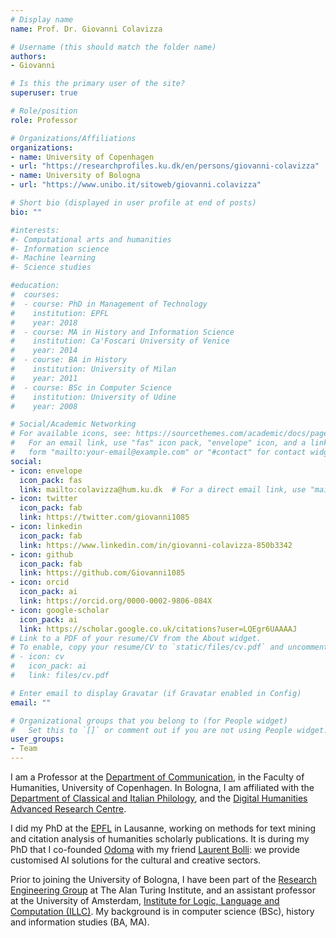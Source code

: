 ```yaml
---
# Display name
name: Prof. Dr. Giovanni Colavizza

# Username (this should match the folder name)
authors:
- Giovanni

# Is this the primary user of the site?
superuser: true

# Role/position
role: Professor

# Organizations/Affiliations
organizations:
- name: University of Copenhagen
- url: "https://researchprofiles.ku.dk/en/persons/giovanni-colavizza"
- name: University of Bologna
- url: "https://www.unibo.it/sitoweb/giovanni.colavizza"

# Short bio (displayed in user profile at end of posts)
bio: ""

#interests:
#- Computational arts and humanities
#- Information science
#- Machine learning
#- Science studies

#education:
#  courses:
#  - course: PhD in Management of Technology
#    institution: EPFL
#    year: 2018
#  - course: MA in History and Information Science
#    institution: Ca'Foscari University of Venice
#    year: 2014
#  - course: BA in History
#    institution: University of Milan
#    year: 2011
#  - course: BSc in Computer Science
#    institution: University of Udine
#    year: 2008

# Social/Academic Networking
# For available icons, see: https://sourcethemes.com/academic/docs/page-builder/#icons
#   For an email link, use "fas" icon pack, "envelope" icon, and a link in the
#   form "mailto:your-email@example.com" or "#contact" for contact widget.
social:
- icon: envelope
  icon_pack: fas
  link: mailto:colavizza@hum.ku.dk  # For a direct email link, use "mailto:g.colavizza@uva.nl".
- icon: twitter
  icon_pack: fab
  link: https://twitter.com/giovanni1085
- icon: linkedin
  icon_pack: fab
  link: https://www.linkedin.com/in/giovanni-colavizza-850b3342
- icon: github
  icon_pack: fab
  link: https://github.com/Giovanni1085
- icon: orcid
  icon_pack: ai
  link: https://orcid.org/0000-0002-9806-084X
- icon: google-scholar
  icon_pack: ai
  link: https://scholar.google.co.uk/citations?user=LQEgr6UAAAAJ
# Link to a PDF of your resume/CV from the About widget.
# To enable, copy your resume/CV to `static/files/cv.pdf` and uncomment the lines below.
# - icon: cv
#   icon_pack: ai
#   link: files/cv.pdf

# Enter email to display Gravatar (if Gravatar enabled in Config)
email: ""

# Organizational groups that you belong to (for People widget)
#   Set this to `[]` or comment out if you are not using People widget.
user_groups:
- Team
---
```


I am a Professor at the [Department of Communication](https://comm.ku.dk/), in the Faculty of Humanities, University of Copenhagen. In Bologna, I am affiliated with the [Department of Classical and Italian Philology](https://ficlit.unibo.it/it), and the [Digital Humanities Advanced Research Centre](https://centri.unibo.it/dharc/en).

I did my PhD at the [EPFL](https://www.epfl.ch/en) in Lausanne, working on methods for text mining and citation analysis of humanities scholarly publications. It is during my PhD that I co-founded [Odoma](https://www.odoma.ch) with my friend [Laurent Bolli](https://www.linkedin.com/in/laurentbolli/): we provide customised AI solutions for the cultural and creative sectors.

Prior to joining the University of Bologna, I have been part of the [Research Engineering Group](https://www.turing.ac.uk/research/research-engineering) at The Alan Turing Institute, and an assistant professor at the University of Amsterdam, [Institute for Logic, Language and Computation (ILLC)](https://www.illc.uva.nl/). My background is in computer science (BSc), history and information studies (BA, MA).

